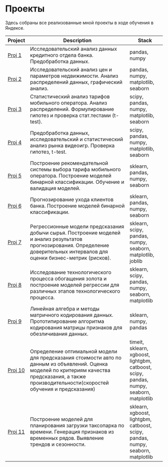 # Проекты

Здесь собраны все реализованные мной проекты в ходе обучения в Яндексе.

Project | Description | Stack
--- | --- | ---
[Proj 1](https://github.com/Ant1core/Praktikum/blob/master/ALL_PROJECTS/P_1_Credit_scores_research.ipynb) | Исследовательский анализ данных кредитного отдела банка. Предобработка данных. | pandas, numpy
[Proj 2](https://github.com/Ant1core/Praktikum/blob/master/ALL_PROJECTS/P_2_flat_prices_exploratory.ipynb) | Исследовательский анализ цен и параметров недвижимости. Анализ распределений данных, графический анализ. | pandas, numpy, matplotlib, seaborn
[Proj 3](https://github.com/Ant1core/Praktikum/blob/master/ALL_PROJECTS/P_3_mobile_tariffs_statistics.ipynb) | Статистический анализ тарифов мобильного оператора. Анализ распределений. Формулирование гипотез и проверка стат.тестами (t-test). | scipy, pandas, numpy, matplotlib, seaborn
[Proj 4](https://github.com/Ant1core/Praktikum/blob/master/ALL_PROJECTS/P_4_videogames_market_STATS.ipynb) | Предобработка данных, исследовательский и статистический анализ рынка видеоигр. Проверка гипотез, t-test. | scipy, pandas, numpy, matplotlib, seaborn
[Proj 5](https://github.com/Ant1core/Praktikum/blob/master/ALL_PROJECTS/P_5_tariff_recomendation_classifiers.ipynb) | Построение рекомендательной системы выбора тарифа мобильного оператора. Построение моделей бинарной классификации. Обучение и валидация моделей. | sklearn, pandas, numpy, seaborn
[Proj 6](https://github.com/Ant1core/Praktikum/blob/master/ALL_PROJECTS/P_6_bank_customers_goaways_classifiers.ipynb) | Прогнозирование ухода клиентов банка. Построение моделей бинарной классификации. | sklearn, pandas, numpy, seaborn
[Proj 7](https://github.com/Ant1core/Praktikum/blob/master/ALL_PROJECTS/P_7_oil_extractions_regression_stats.ipynb) | Регрессионные модели предсказания добычи сырья. Построение моделей и анализ результатов прогнозирования. Определение доверительных интервалов для оценки бизнес-метрик (рисков). | sklearn, scipy, pandas, numpy, seaborn, matplotlib, joblib
[Proj 8](https://github.com/Ant1core/Praktikum/blob/master/ALL_PROJECTS/P_8_gold_recovery_project.ipynb) | Исследование технологического процесса обогащения золота и построение моделей регрессии для различных этапов технологического процесса. | sklearn, scipy, pandas, numpy, seaborn, matplotlib
[Proj 9](https://github.com/Ant1core/Praktikum/blob/master/ALL_PROJECTS/P_9_linalg_matrix_encoding.ipynb) | Линейная алгебра и методы матричного кодирования данных. Прототипирование алгоритма кодирования матрицы признаков для обезличивания данных. | sklearn, numpy, pandas
[Proj 10](https://github.com/Ant1core/Praktikum/blob/master/ALL_PROJECTS/P_10_cars_price_GBM.ipynb) | Определение оптимальной модели для предсказания стоимости авто по данным из объявлений. Оценка моделей по критериям качества предсказания, а также производительности(скоростей обучения и предсказания) | timeit, sklearn, xgboost, lightgbm, catboost, scipy, pandas, numpy, seaborn, matplotlib
[Proj 11](https://github.com/Ant1core/Praktikum/blob/master/ALL_PROJECTS/P_11_airport_taxi_timelines.ipynb) | Построение моделей для планирования загрузки таксопарка по времени. Генерация признаков из временных рядов. Выявление трендов и сезонности. |  sklearn, xgboost, lightgbm, catboost, scipy, pandas, numpy, seaborn, matplotlib
